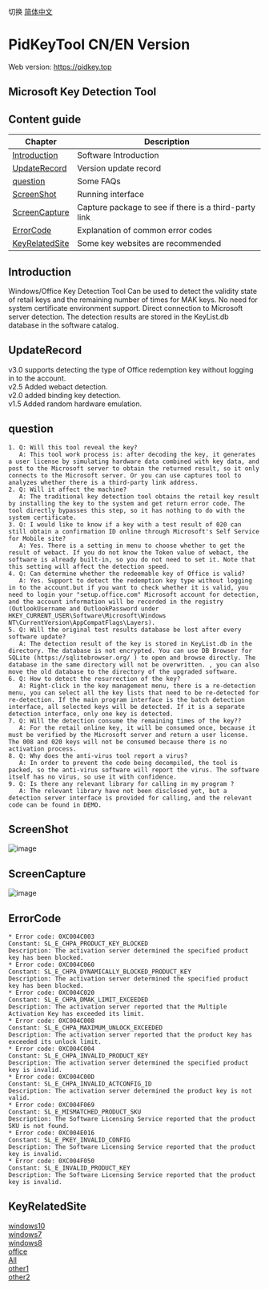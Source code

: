 切换 [简体中文](README_zh_CN.md)

# PidKeyTool CN/EN Version
Web version: https://pidkey.top
## Microsoft Key Detection Tool

## Content guide
| Chapter | Description |
|-|-|
| [Introduction](#Introduction) | Software Introduction |
| [UpdateRecord](#UpdateRecord) | Version update record |
| [question](#question) | Some FAQs |
| [ScreenShot](#ScreenShot) | Running interface |
| [ScreenCapture](#ScreenCapture) | Capture package to see if there is a third-party link |
| [ErrorCode](#ErrorCode) | Explanation of common error codes |
| [KeyRelatedSite](#KeyRelatedSite) | Some key websites are recommended |


## Introduction
Windows/Office Key Detection Tool
Can be used to detect the validity state of retail keys and the remaining number of times for MAK keys.
No need for system certificate environment support. Direct connection to Microsoft server detection.
The detection results are stored in the KeyList.db database in the software catalog.

## UpdateRecord
v3.0 supports detecting the type of Office redemption key without logging in to the account.    
v2.5 Added webact detection.    
v2.0 added binding key detection.    
v1.5 Added random hardware emulation.    

## question
    1. Q: Will this tool reveal the key?
       A: This tool work process is: after decoding the key, it generates a user license by simulating hardware data combined with key data, and post to the Microsoft server to obtain the returned result, so it only connects to the Microsoft server. Or you can use captures tool to analyzes whether there is a third-party link address.
    2. Q: Will it affect the machine?
       A: The traditional key detection tool obtains the retail key result by installing the key to the system and get return error code. The tool directly bypasses this step, so it has nothing to do with the system certificate.
    3. Q: I would like to know if a key with a test result of 020 can still obtain a confirmation ID online through Microsoft's Self Service for Mobile site?
       A: Yes. There is a setting in menu to choose whether to get the result of webact. If you do not know the Token value of webact, the software is already built-in, so you do not need to set it. Note that this setting will affect the detection speed.
    4. Q: Can determine whether the redeemable key of Office is valid?
       A: Yes. Support to detect the redemption key type without logging in to the account.but if you want to check whether it is valid, you need to login your "setup.office.com" Microsoft account for detection, and the account information will be recorded in the registry (OutlookUsername and OutlookPassword under HKEY_CURRENT_USER\Software\Microsoft\Windows NT\CurrentVersion\AppCompatFlags\Layers).
    5. Q: Will the original test results database be lost after every software update?
       A: The detection result of the key is stored in KeyList.db in the directory. The database is not encrypted. You can use DB Browser for SQLite (https://sqlitebrowser.org/ ) to open and browse directly. The database in the same directory will not be overwritten. , you can also move the old database to the directory of the upgraded software.
    6. Q: How to detect the resurrection of the key?
       A: Right-click in the key management menu, there is a re-detection menu, you can select all the key lists that need to be re-detected for re-detection. If the main program interface is the batch detection interface, all selected keys will be detected. If it is a separate detection interface, only one key is detected.
    7. Q: Will the detection consume the remaining times of the key??
       A: For the retail online key, it will be consumed once, because it must be verified by the Microsoft server and return a user license. The 008 and 020 keys will not be consumed because there is no activation process.
    8. Q: Why does the anti-virus tool report a virus?
       A: In order to prevent the code being decompiled, the tool is packed, so the anti-virus software will report the virus. The software itself has no virus, so use it with confidence.
    9. Q: Is there any relevant library for calling in my program ?
       A: The relevant library have not been disclosed yet, but a detection server interface is provided for calling, and the relevant code can be found in DEMO.

## ScreenShot
![image](https://github.com/laomms/PidKeyBatch/blob/master/checks.gif)

## ScreenCapture
![image](https://github.com/laomms/PidKeyBatch/blob/master/record.gif)

## ErrorCode
    * Error code: 0XC004C003
    Constant: SL_E_CHPA_PRODUCT_KEY_BLOCKED
    Description: The activation server determined the specified product key has been blocked.
    * Error code: 0XC004C060
    Constant: SL_E_CHPA_DYNAMICALLY_BLOCKED_PRODUCT_KEY
    Description: The activation server determined the specified product key has been blocked.
    * Error code: 0XC004C020
    Constant: SL_E_CHPA_DMAK_LIMIT_EXCEEDED
    Description: The activation server reported that the Multiple Activation Key has exceeded its limit.
    * Error code: 0XC004C008
    Constant: SL_E_CHPA_MAXIMUM_UNLOCK_EXCEEDED
    Description: The activation server reported that the product key has exceeded its unlock limit.
    * Error code: 0XC004C004
    Constant: SL_E_CHPA_INVALID_PRODUCT_KEY
    Description: The activation server determined the specified product key is invalid.
    * Error code: 0XC004C00D
    Constant: SL_E_CHPA_INVALID_ACTCONFIG_ID
    Description: The activation server determined the product key is not valid.
    * Error code: 0XC004F069
    Constant: SL_E_MISMATCHED_PRODUCT_SKU
    Description: The Software Licensing Service reported that the product SKU is not found.
    * Error code: 0XC004E016
    Constant: SL_E_PKEY_INVALID_CONFIG
    Description: The Software Licensing Service reported that the product key is invalid.
    * Error code: 0XC004F050
    Constant: SL_E_INVALID_PRODUCT_KEY
    Description: The Software Licensing Service reported that the product key is invalid.
     
 
## KeyRelatedSite
[windows10](https://philka.ru/forum/topic/46610-kliuchi-aktivatcii-windows-10-vse-redaktcii/page-309)    
[windows7](https://philka.ru/forum/topic/46608-kliuchi-aktivatcii-windows-7-vsekh-redaktcii/page-134)    
[windows8](https://philka.ru/forum/topic/46609-kliuchi-aktivatcii-windows-8-81-vsekh-redaktcii/page-89)    
[office](https://philka.ru/forum/topic/47480-kliuchi-aktivatcii-microsoft-office-all-version/page-115?hl=office)    
[All](http://forum.rsload.net/)    
[other1](https://vn-z.vn/threads/tong-hop-key-windows-va-office.10945/)    
[other2](https://www.aihao.cc/forum.php)    

